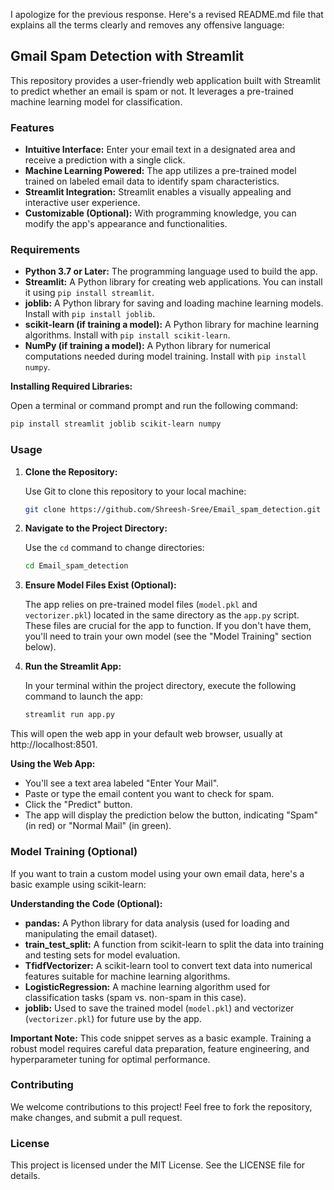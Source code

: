 I apologize for the previous response. Here's a revised README.md file that explains all the terms clearly and removes any offensive language:

## Gmail Spam Detection with Streamlit

This repository provides a user-friendly web application built with Streamlit to predict whether an email is spam or not. It leverages a pre-trained machine learning model for classification.

### Features

* **Intuitive Interface:** Enter your email text in a designated area and receive a prediction with a single click.
* **Machine Learning Powered:** The app utilizes a pre-trained model trained on labeled email data to identify spam characteristics.
* **Streamlit Integration:** Streamlit enables a visually appealing and interactive user experience.
* **Customizable (Optional):** With programming knowledge, you can modify the app's appearance and functionalities.

### Requirements

* **Python 3.7 or Later:** The programming language used to build the app.
* **Streamlit:** A Python library for creating web applications. You can install it using `pip install streamlit`.
* **joblib:** A Python library for saving and loading machine learning models. Install with `pip install joblib`.
* **scikit-learn (if training a model):** A Python library for machine learning algorithms. Install with `pip install scikit-learn`.
* **NumPy (if training a model):** A Python library for numerical computations needed during model training. Install with `pip install numpy`.

**Installing Required Libraries:**

Open a terminal or command prompt and run the following command:

```bash
pip install streamlit joblib scikit-learn numpy
```

### Usage

1. **Clone the Repository:**

   Use Git to clone this repository to your local machine:

   ```bash
   git clone https://github.com/Shreesh-Sree/Email_spam_detection.git
   ```

2. **Navigate to the Project Directory:**

   Use the `cd` command to change directories:

   ```bash
   cd Email_spam_detection
   ```

3. **Ensure Model Files Exist (Optional):**

   The app relies on pre-trained model files (`model.pkl` and `vectorizer.pkl`) located in the same directory as the `app.py` script. These files are crucial for the app to function. If you don't have them, you'll need to train your own model (see the "Model Training" section below).

4. **Run the Streamlit App:**

   In your terminal within the project directory, execute the following command to launch the app:

   ```bash
   streamlit run app.py
   ```

This will open the web app in your default web browser, usually at http://localhost:8501.

**Using the Web App:**

* You'll see a text area labeled "Enter Your Mail".
* Paste or type the email content you want to check for spam.
* Click the "Predict" button.
* The app will display the prediction below the button, indicating "Spam" (in red) or "Normal Mail" (in green).

### Model Training (Optional)

If you want to train a custom model using your own email data, here's a basic example using scikit-learn:

**Understanding the Code (Optional):**

* **pandas:** A Python library for data analysis (used for loading and manipulating the email dataset).
* **train_test_split:** A function from scikit-learn to split the data into training and testing sets for model evaluation.
* **TfidfVectorizer:** A scikit-learn tool to convert text data into numerical features suitable for machine learning algorithms.
* **LogisticRegression:** A machine learning algorithm used for classification tasks (spam vs. non-spam in this case).
* **joblib:** Used to save the trained model (`model.pkl`) and vectorizer (`vectorizer.pkl`) for future use by the app.

**Important Note:** This code snippet serves as a basic example. Training a robust model requires careful data preparation, feature engineering, and hyperparameter tuning for optimal performance.

### Contributing

We welcome contributions to this project! Feel free to fork the repository, make changes, and submit a pull request.

### License

This project is licensed under the MIT License. See the LICENSE file for details.
